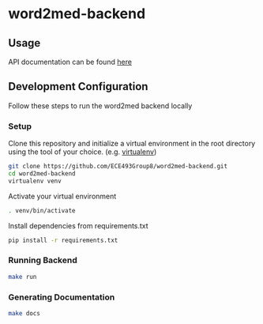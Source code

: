 # word2med-backend

## Usage

API documentation can be found [here](https://ece493group8.github.io/word2med-backend/)

## Development Configuration

Follow these steps to run the word2med backend locally

### Setup

Clone this repository and initialize a virtual environment in the root directory using the tool of your choice. (e.g. [virtualenv](https://virtualenv.pypa.io/en/latest/))

```bash
git clone https://github.com/ECE493Group8/word2med-backend.git
cd word2med-backend
virtualenv venv
```

Activate your virtual environment

```bash
. venv/bin/activate
```

Install dependencies from requirements.txt

```bash
pip install -r requirements.txt
```

### Running Backend

```bash
make run
```

### Generating Documentation

```bash
make docs
```
